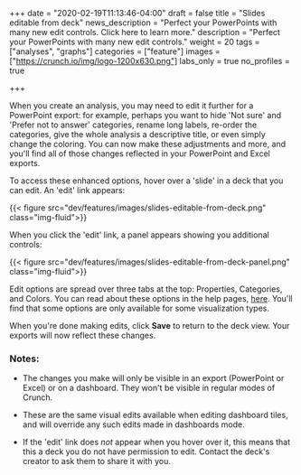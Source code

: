 +++
date = "2020-02-19T11:13:46-04:00"
draft = false
title = "Slides editable from deck"
news_description = "Perfect your PowerPoints with many new edit controls. Click here to learn more."
description = "Perfect your PowerPoints with many new edit controls."
weight = 20
tags = ["analyses", "graphs"]
categories = ["feature"]
images = ["https://crunch.io/img/logo-1200x630.png"]
labs_only = true
no_profiles = true

+++

When you create an analysis, you may need to edit it further for a PowerPoint export: for example, perhaps you want to hide 'Not sure' and 'Prefer not to answer' categories, rename long labels, re-order the categories, give the whole analysis a descriptive title, or even simply change the coloring. You can now make these adjustments and more, and you'll find all of those changes reflected in your PowerPoint and Excel exports.

To access these enhanced options, hover over a 'slide' in a deck that you can edit. An 'edit' link appears:

{{< figure src="dev/features/images/slides-editable-from-deck.png" class="img-fluid">}}

When you click the 'edit' link, a panel appears showing you additional controls:  

{{< figure src="dev/features/images/slides-editable-from-deck-panel.png" class="img-fluid">}}

Edit options are spread over three tabs at the top: Properties, Categories, and Colors. You can read about these options in the help pages, [here](http://support.crunch.io/collections/zcq4XdTK/Getting-Started). You'll find that some options are only available for some visualization types.

When you're done making edits, click **Save** to return to the deck view. Your exports will now reflect these changes.

### Notes:

* The changes you make will only be visible in an export (PowerPoint or Excel) or on a dashboard. They won't be visible in regular modes of Crunch.

* These are the same visual edits available when editing dashboard tiles, and will override any such edits made in dashboards mode.

* If the 'edit' link does *not* appear when you hover over it, this means that this a deck you do not have permission to edit. Contact the deck's creator to ask them to share it with you.
